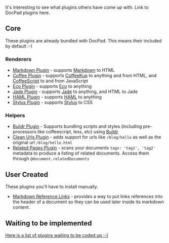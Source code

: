It's interesting to see what plugins others have come up with. Link to DocPad plugins here.

## Core

These plugins are already bundled with DocPad. This means their included by default :-)

### Renderers

- [Markdown Plugin](https://github.com/balupton/docpad/blob/master/lib/plugins/renderers/markdown.plugin.coffee) - supports [Markdown](ttp://daringfireball.net/projects/markdown/basics) to HTML
- [Coffee Plugin](https://github.com/balupton/docpad/blob/master/lib/plugins/renderers/coffee.plugin.coffee) - supports [CoffeeKup](http://coffeekup.org/) to anything and from HTML, and [CoffeeScript](http://jashkenas.github.com/coffee-script/) to and from JavaScript
- [Eco Plugin](https://github.com/balupton/docpad/blob/master/lib/plugins/renderers/eco.plugin.coffee) - supports [Eco](https://github.com/sstephenson/eco) to anything
- [Jade Plugin](https://github.com/balupton/docpad/blob/master/lib/plugins/renderers/jade.plugin.coffee) - supports [Jade](http://jade-lang.com/) to anything, and HTML to Jade
- [HAML Plugin](https://github.com/balupton/docpad/blob/master/lib/plugins/renderers/haml.plugin.coffee) - supports [HAML](http://haml-lang.com/) to anything
- [Stylus Plugin](https://github.com/balupton/docpad/blob/master/lib/plugins/renderers/stylus.plugin.coffee) - supports [Stylus](http://learnboost.github.com/stylus/) to CSS

### Helpers

- [Buildr Plugin](https://github.com/balupton/docpad/blob/master/lib/plugins/helpers/buildr.plugin.coffee) - Supports bundling scripts and styles (including pre-processors like coffeescript, less, etc) using [Buildr](https://github.com/balupton/buildr.npm)
- [Clean Urls Plugin](https://github.com/balupton/docpad/blob/master/lib/plugins/helpers/cleanurls.plugin.coffee) - adds support for urls like `/blog/hello` as well as the original url `/blog/hello.html`
- [Related Pages Plugin](https://github.com/balupton/docpad/blob/master/lib/plugins/helpers/relations.plugin.coffee) - scans your documents `tags: 'tag1', 'tag2'` metadata to produce a listing of related documents. Access them through `@document.relatedDocuments`


## User Created

These plugins you'll have to install manually.

- [Markdown Reference Links](https://github.com/Delapouite/docpad-markdownreferencelinks) - provides a way to put links references into the header of a document so they can be used later inside its markdown content.


## Waiting to be implemented

[Here is a list of plugins waiting to be coded up :-)](https://github.com/balupton/docpad/issues?labels=plugin&sort=created&direction=desc&state=open&page=1)